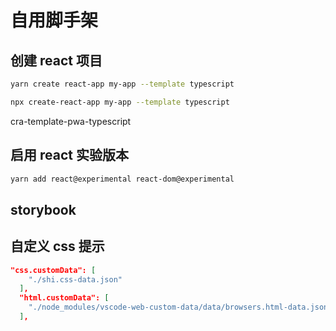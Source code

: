 # 自用脚手架

## 创建 react 项目

```bash
yarn create react-app my-app --template typescript
```

```bash
npx create-react-app my-app --template typescript
```

cra-template-pwa-typescript

## 启用 react 实验版本

```bash
yarn add react@experimental react-dom@experimental
```

## storybook

## 自定义 css 提示

```json
"css.customData": [
    "./shi.css-data.json"
  ],
  "html.customData": [
    "./node_modules/vscode-web-custom-data/data/browsers.html-data.json"
  ],
```
